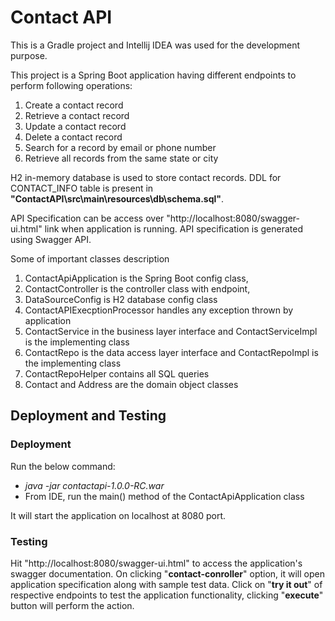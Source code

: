 # Contact API

This is a Gradle project and Intellij IDEA was used for the development purpose. 

This project is a Spring Boot application having different endpoints to perform following operations:
1. Create a contact record
2. Retrieve a contact record
3. Update a contact record
4. Delete a contact record
5. Search for a record by email or phone number
6. Retrieve all records from the same state or city

H2 in-memory database is used to store contact records. DDL for CONTACT_INFO table is present in __"ContactAPI\src\main\resources\db\schema.sql"__.

API Specification can be access over "http://localhost:8080/swagger-ui.html" link when application is running. API specification is generated using Swagger API.

Some of important classes description
1. ContactApiApplication is the Spring Boot config class, 
2. ContactController is the controller class with endpoint,
3. DataSourceConfig is H2 database config class
4. ContactAPIExecptionProcessor handles any exception thrown by application
5. ContactService in the business layer interface and ContactServiceImpl is the implementing class 
6. ContactRepo is the data access layer interface and ContactRepoImpl is the implementing class
7. ContactRepoHelper contains all SQL queries
8. Contact and Address are the domain object classes

## Deployment and Testing
### Deployment
Run the below command:

* _java -jar contactapi-1.0.0-RC.war_
* From IDE, run the main() method of the ContactApiApplication class

It will start the application on localhost at 8080 port.

### Testing
Hit "http://localhost:8080/swagger-ui.html" to access the application's swagger documentation. On clicking "__contact-conroller__" option, it will open application specification along with sample test data. Click on "__try it out__" of respective endpoints to test the application functionality, clicking "__execute__" button will perform the action.
